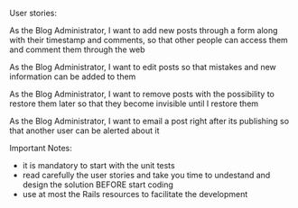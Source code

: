 User stories:

As the Blog Administrator, I want to add new posts through a form along with their timestamp and comments, so that other people can access them and comment them through the web

As the Blog Administrator, I want to edit posts so that mistakes and new information can be added to them

As the Blog Administrator, I want to remove posts with the possibility to restore them later so that they become invisible until I restore them

As the Blog Administrator, I want to email a post right after its publishing so that another user can be alerted about it

Important Notes:

- it is mandatory to start with the unit tests
- read carefully the user stories and take you time to undestand and design the solution BEFORE start coding 
- use at most the Rails resources to facilitate the development